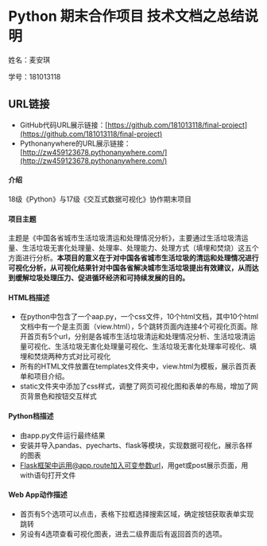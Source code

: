 # Python 期末合作项目 技术文档之总结说明
姓名：麦安琪

学号：181013118
## URL链接
* GitHub代码URL展示链接：[https://github.com/181013118/final-project](https://github.com/181013118/final-project)
* Pythonanywhere的URL展示链接：[http://zw459123678.pythonanywhere.com/](http://zw459123678.pythonanywhere.com/)

#### 介绍
18级《Python》与17级《交互式数据可视化》协作期末项目

#### 项目主题
主题是《中国各省城市生活垃圾清运和处理情况分析》，主要通过生活垃圾清运量、生活垃圾无害化处理量、处理率、处理能力、处理方式（填埋和焚烧）这五个方面进行分析。**本项目的意义在于对中国各省城市生活垃圾的清运和处理情况进行可视化分析，从可视化结果针对中国各省解决城市生活垃圾提出有效建议，从而达到缓解垃圾处理压力、促进循环经济和可持续发展的目的。**

#### HTML档描述
* 在python中包含了一个aap.py，一个css文件，10个html文档，其中10个html文档中有一个是主页面（view.html），5个跳转页面内连接4个可视化页面。除开首页有5个url，分别是各城市生活垃圾清运和处理情况分析、生活垃圾清运量可视化、生活垃圾无害化处理量可视化、生活垃圾无害化处理率可视化、填埋和焚烧两种方式对比可视化
* 所有的HTML文件放置在templates文件夹中，view.html为模板，展示首页表单和项目介绍。
* static文件夹中添加了css样式，调整了网页可视化图和表单的布局，增加了网页背景色和按钮交互样式

#### Python档描述
* 由app.py文件运行最终结果
* 安装并导入pandas、pyecharts、flask等模块，实现数据可视化，展示各样的图表
* Flask框架中运用@app.route加入可变参数url，用get或post展示页面，用with语句打开文件


#### Web App动作描述
* 首页有5个选项可以点击，表格下拉框选择搜索区域，确定按钮获取表单实现跳转
* 另设有4选项查看可视化图表，进去二级界面后有返回首页的选项。
